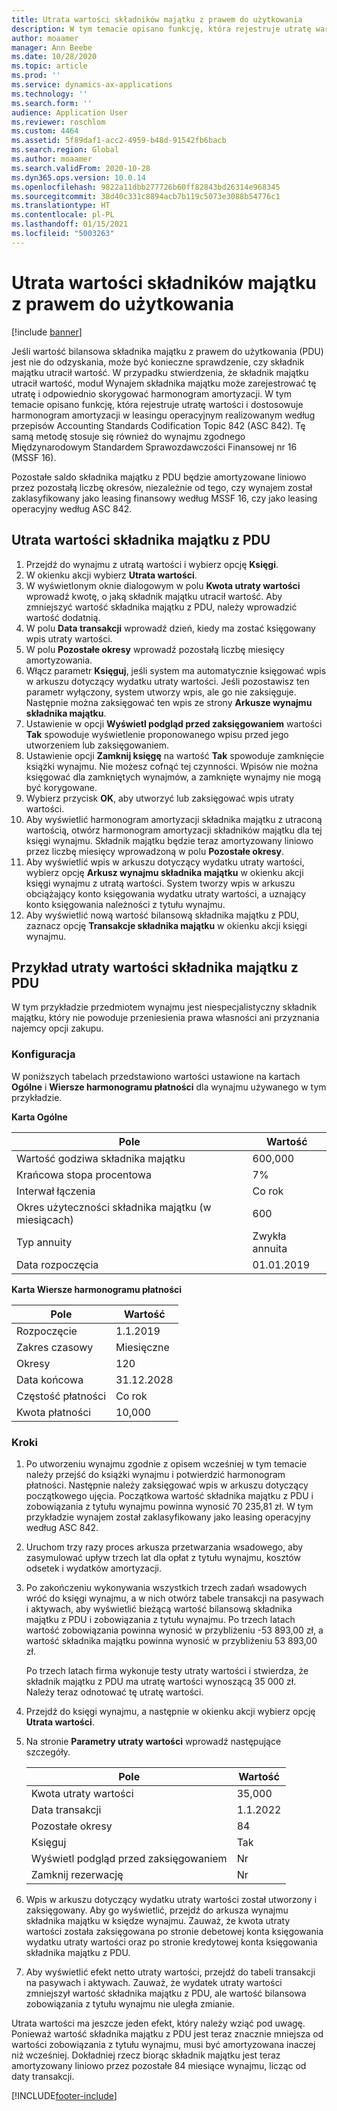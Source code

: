 ```yaml
---
title: Utrata wartości składników majątku z prawem do użytkowania
description: W tym temacie opisano funkcję, która rejestruje utratę wartości i dostosowuje harmonogram amortyzacji składnika majątku w leasingu operacyjnym realizowanym według przepisów Accounting Standards Codification Topic 842 (ASC 842).
author: moaamer
manager: Ann Beebe
ms.date: 10/28/2020
ms.topic: article
ms.prod: ''
ms.service: dynamics-ax-applications
ms.technology: ''
ms.search.form: ''
audience: Application User
ms.reviewer: roschlom
ms.custom: 4464
ms.assetid: 5f89daf1-acc2-4959-b48d-91542fb6bacb
ms.search.region: Global
ms.author: moaamer
ms.search.validFrom: 2020-10-28
ms.dyn365.ops.version: 10.0.14
ms.openlocfilehash: 9822a11dbb277726b60ff82843bd26314e968345
ms.sourcegitcommit: 38d40c331c8894acb7b119c5073e3088b54776c1
ms.translationtype: HT
ms.contentlocale: pl-PL
ms.lasthandoff: 01/15/2021
ms.locfileid: "5003263"
---
```

# <a name="impair-right-of-use-assets"></a>Utrata wartości składników majątku z prawem do użytkowania

[!include [banner](../includes/banner.md)]

Jeśli wartość bilansowa składnika majątku z prawem do użytkowania (PDU) jest nie do odzyskania, może być konieczne sprawdzenie, czy składnik majątku utracił wartość. W przypadku stwierdzenia, że składnik majątku utracił wartość, moduł Wynajem składnika majątku może zarejestrować tę utratę i odpowiednio skorygować harmonogram amortyzacji. W tym temacie opisano funkcję, która rejestruje utratę wartości i dostosowuje harmonogram amortyzacji w leasingu operacyjnym realizowanym według przepisów Accounting Standards Codification Topic 842 (ASC 842). Tę samą metodę stosuje się również do wynajmu zgodnego Międzynarodowym Standardem Sprawozdawczości Finansowej nr 16 (MSSF 16).

Pozostałe saldo składnika majątku z PDU będzie amortyzowane liniowo przez pozostałą liczbę okresów, niezależnie od tego, czy wynajem został zaklasyfikowany jako leasing finansowy według MSSF 16, czy jako leasing operacyjny według ASC 842.

## <a name="impair-an-rou-asset"></a>Utrata wartości składnika majątku z PDU

1. Przejdź do wynajmu z utratą wartości i wybierz opcję **Księgi**.
2. W okienku akcji wybierz **Utrata wartości**.
3. W wyświetlonym oknie dialogowym w polu **Kwota utraty wartości** wprowadź kwotę, o jaką składnik majątku utracił wartość. Aby zmniejszyć wartość składnika majątku z PDU, należy wprowadzić wartość dodatnią.
4. W polu **Data transakcji** wprowadź dzień, kiedy ma zostać księgowany wpis utraty wartości.
5. W polu **Pozostałe okresy** wprowadź pozostałą liczbę miesięcy amortyzowania.
6. Włącz parametr **Księguj**, jeśli system ma automatycznie księgować wpis w arkuszu dotyczący wydatku utraty wartości. Jeśli pozostawisz ten parametr wyłączony, system utworzy wpis, ale go nie zaksięguje. Następnie można zaksięgować ten wpis ze strony **Arkusze wynajmu składnika majątku**.
7. Ustawienie w opcji **Wyświetl podgląd przed zaksięgowaniem** wartości **Tak** spowoduje wyświetlenie proponowanego wpisu przed jego utworzeniem lub zaksięgowaniem.
8. Ustawienie opcji **Zamknij księgę** na wartość **Tak** spowoduje zamknięcie książki wynajmu. Nie możesz cofnąć tej czynności. Wpisów nie można księgować dla zamkniętych wynajmów, a zamknięte wynajmy nie mogą być korygowane.
9. Wybierz przycisk **OK**, aby utworzyć lub zaksięgować wpis utraty wartości.
10. Aby wyświetlić harmonogram amortyzacji składnika majątku z utraconą wartością, otwórz harmonogram amortyzacji składników majątku dla tej księgi wynajmu. Składnik majątku będzie teraz amortyzowany liniowo przez liczbę miesięcy wprowadzoną w polu **Pozostałe okresy**.
11. Aby wyświetlić wpis w arkuszu dotyczący wydatku utraty wartości, wybierz opcję **Arkusz wynajmu składnika majątku** w okienku akcji księgi wynajmu z utratą wartości. System tworzy wpis w arkuszu obciążający konto księgowania wydatku utraty wartości, a uznający konto księgowania należności z tytułu wynajmu.
12. Aby wyświetlić nową wartość bilansową składnika majątku z PDU, zaznacz opcję **Transakcje składnika majątku** w okienku akcji księgi wynajmu.

## <a name="example-of-rou-asset-impairment"></a>Przykład utraty wartości składnika majątku z PDU

W tym przykładzie przedmiotem wynajmu jest niespecjalistyczny składnik majątku, który nie powoduje przeniesienia prawa własności ani przyznania najemcy opcji zakupu.

### <a name="setup"></a>Konfiguracja

W poniższych tabelach przedstawiono wartości ustawione na kartach **Ogólne** i **Wiersze harmonogramu płatności** dla wynajmu używanego w tym przykładzie.

**Karta Ogólne**

| Pole                      | Wartość            |
|----------------------------|------------------|
| Wartość godziwa składnika majątku    | 600,000          |
| Krańcowa stopa procentowa | 7%               |
| Interwał łączenia       | Co rok         |
| Okres użyteczności składnika majątku (w miesiącach) | 600              |
| Typ annuity               | Zwykła annuita |
| Data rozpoczęcia          | 01.01.2019       |

**Karta Wiersze harmonogramu płatności**

| Pole             | Wartość      |
|-------------------|------------|
| Rozpoczęcie        | 1.1.2019   |
| Zakres czasowy   | Miesięczne    |
| Okresy           | 120        |
| Data końcowa          | 31.12.2028 |
| Częstość płatności | Co rok   |
| Kwota płatności    | 10,000     |

### <a name="steps"></a>Kroki

1. Po utworzeniu wynajmu zgodnie z opisem wcześniej w tym temacie należy przejść do książki wynajmu i potwierdzić harmonogram płatności. Następnie należy zaksięgować wpis w arkuszu dotyczący początkowego ujęcia. Początkowa wartość składnika majątku z PDU i zobowiązania z tytułu wynajmu powinna wynosić 70 235,81 zł. W tym przykładzie wynajem został zaklasyfikowany jako leasing operacyjny według ASC 842.
2. Uruchom trzy razy proces arkusza przetwarzania wsadowego, aby zasymulować upływ trzech lat dla opłat z tytułu wynajmu, kosztów odsetek i wydatków amortyzacji.
3. Po zakończeniu wykonywania wszystkich trzech zadań wsadowych wróć do księgi wynajmu, a w nich otwórz tabele transakcji na pasywach i aktywach, aby wyświetlić bieżącą wartość bilansową składnika majątku z PDU i zobowiązania z tytułu wynajmu. Po trzech latach wartość zobowiązania powinna wynosić w przybliżeniu -53 893,00 zł, a wartość składnika majątku powinna wynosić w przybliżeniu 53 893,00 zł. 

    Po trzech latach firma wykonuje testy utraty wartości i stwierdza, że składnik majątku z PDU ma utratę wartości wynoszącą 35 000 zł. Należy teraz odnotować tę utratę wartości.
    
4. Przejdź do księgi wynajmu, a następnie w okienku akcji wybierz opcję **Utrata wartości**.
5. Na stronie **Parametry utraty wartości** wprowadź następujące szczegóły.

    | Pole                  | Wartość    |
    |------------------------|----------|
    | Kwota utraty wartości      | 35,000   |
    | Data transakcji       | 1.1.2022 |
    | Pozostałe okresy      | 84       |
    | Księguj                   | Tak      |
    | Wyświetl podgląd przed zaksięgowaniem | Nr       |
    | Zamknij rezerwację             | Nr       |

6. Wpis w arkuszu dotyczący wydatku utraty wartości został utworzony i zaksięgowany. Aby go wyświetlić, przejdź do arkusza wynajmu składnika majątku w księdze wynajmu. Zauważ, że kwota utraty wartości została zaksięgowana po stronie debetowej konta księgowania wydatku utraty wartości oraz po stronie kredytowej konta księgowania składnika majątku z PDU.
7. Aby wyświetlić efekt netto utraty wartości, przejdź do tabeli transakcji na pasywach i aktywach. Zauważ, że wydatek utraty wartości zmniejszył wartość składnika majątku z PDU, ale wartość bilansowa zobowiązania z tytułu wynajmu nie uległa zmianie.

Utrata wartości ma jeszcze jeden efekt, który należy wziąć pod uwagę. Ponieważ wartość składnika majątku z PDU jest teraz znacznie mniejsza od wartości zobowiązania z tytułu wynajmu, musi być amortyzowana inaczej niż wcześniej. Dokładniej rzecz biorąc składnik majątku jest teraz amortyzowany liniowo przez pozostałe 84 miesiące wynajmu, licząc od daty transakcji.


[!INCLUDE[footer-include](../../includes/footer-banner.md)]